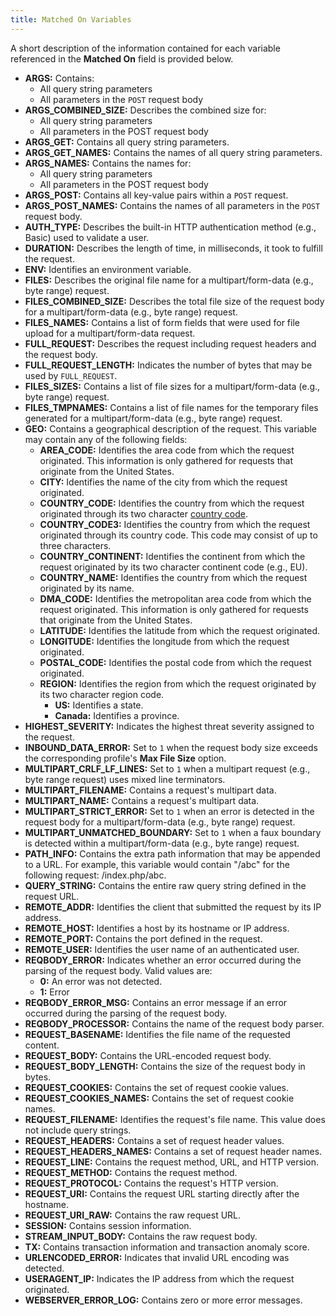 ```yaml
---
title: Matched On Variables
---
```


A short description of the information contained for each variable referenced in the **Matched On** field is provided below.
-   **ARGS:** Contains:
    -   All query string parameters
    -   All parameters in the `POST` request body
-   **ARGS_COMBINED_SIZE:** Describes the combined size for:
    -   All query string parameters
    -   All parameters in the POST request body
-   **ARGS_GET:** Contains all query string parameters.
-   **ARGS_GET_NAMES:** Contains the names of all query string parameters.
-   **ARGS_NAMES:** Contains the names for:
    -   All query string parameters
    -   All parameters in the POST request body
-   **ARGS_POST:** Contains all key-value pairs within a `POST` request.
-   **ARGS_POST_NAMES:** Contains the names of all parameters in the `POST` request body.
-   **AUTH_TYPE:** Describes the built-in HTTP authentication method (e.g., Basic) used to validate a user.
-   **DURATION:** Describes the length of time, in milliseconds, it took to fulfill the request.
-   **ENV:** Identifies an environment variable.
-   **FILES:** Describes the original file name for a multipart/form-data (e.g., byte range) request.
-   **FILES_COMBINED_SIZE:** Describes the total file size of the request body for a multipart/form-data (e.g., byte range) request.
-   **FILES_NAMES:** Contains a list of form fields that were used for file upload for a multipart/form-data request.
-   **FULL_REQUEST:** Describes the request including request headers and the request body.
-   **FULL_REQUEST_LENGTH:** Indicates the number of bytes that may be used by `FULL_REQUEST`.
-   **FILES_SIZES:** Contains a list of file sizes for a multipart/form-data (e.g., byte range) request.
-   **FILES_TMPNAMES:** Contains a list of file names for the temporary files generated for a multipart/form-data (e.g., byte range) request.
-   **GEO:** Contains a geographical description of the request. This variable may contain any of the following fields:
    -   **AREA_CODE:** Identifies the area code from which the request originated. This information is only gathered for requests that originate from the United States.
    -   **CITY:** Identifies the name of the city from which the request originated.
    -   **COUNTRY_CODE:** Identifies the country from which the request originated through its two character [country code](country_codes).
    -   **COUNTRY_CODE3:** Identifies the country from which the request originated through its country code. This code may consist of up to three characters.
    -   **COUNTRY_CONTINENT:** Identifies the continent from which the request originated by its two character continent code (e.g., EU).
    -   **COUNTRY_NAME:** Identifies the country from which the request originated by its name.
    -   **DMA_CODE:** Identifies the metropolitan area code from which the request originated. This information is only gathered for requests that originate from the United States.
    -   **LATITUDE:** Identifies the latitude from which the request originated.
    -   **LONGITUDE:** Identifies the longitude from which the request originated.
    -   **POSTAL_CODE:** Identifies the postal code from which the request originated.
    -   **REGION:** Identifies the region from which the request originated by its two character region code.
        -   **US:** Identifies a state.
        -   **Canada:** Identifies a province.
-   **HIGHEST_SEVERITY:** Indicates the highest threat severity assigned to the request.
-   **INBOUND_DATA_ERROR:** Set to `1` when the request body size exceeds the corresponding profile's **Max File Size** option.
-   **MULTIPART_CRLF_LF_LINES:** Set to `1` when a multipart request (e.g., byte range request) uses mixed line terminators.
-   **MULTIPART_FILENAME:** Contains a request's multipart data.
-   **MULTIPART_NAME:** Contains a request's multipart data.
-   **MULTIPART_STRICT_ERROR:** Set to `1` when an error is detected in the request body for a multipart/form-data (e.g., byte range) request.
-   **MULTIPART_UNMATCHED_BOUNDARY:** Set to `1` when a faux boundary is detected within a multipart/form-data (e.g., byte range) request.
-   **PATH_INFO:** Contains the extra path information that may be appended to a URL. For example, this variable would contain "/abc" for the following request: /index.php/abc.
-   **QUERY_STRING:** Contains the entire raw query string defined in the request URL.
-   **REMOTE_ADDR:** Identifies the client that submitted the request by its IP address.
-   **REMOTE_HOST:** Identifies a host by its hostname or IP address.
-   **REMOTE_PORT:** Contains the port defined in the request.
-   **REMOTE_USER:** Identifies the user name of an authenticated user.
-   **REQBODY_ERROR:** Indicates whether an error occurred during the parsing of the request body. Valid values are:
    -   **0:** An error was not detected.
    -   **1:** Error
-   **REQBODY_ERROR_MSG:** Contains an error message if an error occurred during the parsing of the request body.
-   **REQBODY_PROCESSOR:** Contains the name of the request body parser.
-   **REQUEST_BASENAME:** Identifies the file name of the requested content.
-   **REQUEST_BODY:** Contains the URL-encoded request body.
-   **REQUEST_BODY_LENGTH:** Contains the size of the request body in bytes.
-   **REQUEST_COOKIES:** Contains the set of request cookie values.
-   **REQUEST_COOKIES_NAMES:** Contains the set of request cookie names.
-   **REQUEST_FILENAME:** Identifies the request's file name. This value does not include query strings.
-   **REQUEST_HEADERS:** Contains a set of request header values.
-   **REQUEST_HEADERS_NAMES:** Contains a set of request header names.
-   **REQUEST_LINE:** Contains the request method, URL, and HTTP version.
-   **REQUEST_METHOD:** Contains the request method.
-   **REQUEST_PROTOCOL:** Contains the request's HTTP version.
-   **REQUEST_URI:** Contains the request URL starting directly after the hostname.
-   **REQUEST_URI_RAW:** Contains the raw request URL.
-   **SESSION:** Contains session information.
-   **STREAM_INPUT_BODY:** Contains the raw request body.
-   **TX:** Contains transaction information and transaction anomaly score.
-   **URLENCODED_ERROR:** Indicates that invalid URL encoding was detected.
-   **USERAGENT_IP:** Indicates the IP address from which the request originated.
-   **WEBSERVER_ERROR_LOG:** Contains zero or more error messages.
